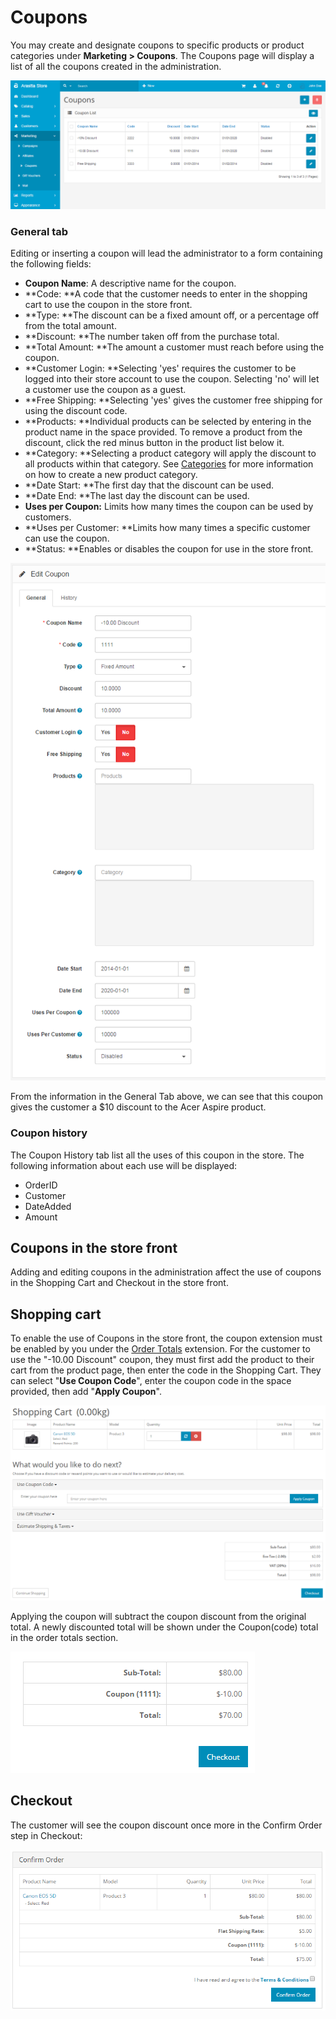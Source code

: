 Coupons
=======

You may create and designate coupons to specific products or product categories under **Marketing > Coupons**. The Coupons page will display a list of all the coupons created in the administration.

![coupon](_images/coupons-1.png)

### General tab

Editing or inserting a coupon will lead the administrator to a form containing the following fields:

- **Coupon Name**: A descriptive name for the coupon.
- **Code: **A code that the customer needs to enter in the shopping cart to use the coupon in the store front.
- **Type: **The discount can be a fixed amount off, or a percentage off from the total amount.
- **Discount: **The number taken off from the purchase total.
- **Total Amount: **The amount a customer must reach before using the coupon.
- **Customer Login: **Selecting 'yes' requires the customer to be logged into their store account to use the coupon. Selecting 'no' will let a customer use the coupon as a guest.
- **Free Shipping: **Selecting 'yes' gives the customer free shipping for using the discount code.
- **Products: **Individual products can be selected by entering in the product name in the space provided. To remove a product from the discount, click the red minus button in the product list below it.
- **Category: **Selecting a product category will apply the discount to all products within that category. See [Categories](docs/user-manual/catalog/categories/overview) for more information on how to create a new product category.
- **Date Start: **The first day that the discount can be used.
- **Date End: **The last day the discount can be used.
- **Uses per Coupon:** Limits how many times the coupon can be used by customers.
- **Uses per Customer: **Limits how many times a specific customer can use the coupon.
- **Status: **Enables or disables the coupon for use in the store front.

![discount](_images/coupons-2.png)

From the information in the General Tab above, we can see that this coupon gives the customer a $10 discount to the Acer Aspire product.

### Coupon history

The Coupon History tab list all the uses of this coupon in the store. The following information about each use will be displayed:

- OrderID
- Customer
- DateAdded
- Amount

Coupons in the store front
--------------------------

Adding and editing coupons in the administration affect the use of coupons in the Shopping Cart and Checkout in the store front.

Shopping cart
-------------

To enable the use of Coupons in the store front, the coupon extension must be enabled by you under the [Order Totals](docs/user-manual/marketplace/order-totals) extension. For the customer to use the "-10.00 Discount" coupon, they must first add the product to their cart from the product page, then enter the code in the Shopping Cart. They can select "**Use Coupon Code**", enter the coupon code in the space provided, then add "**Apply Coupon**".

![coupon acer](_images/coupons-3.png)

Applying the coupon will subtract the coupon discount from the original total. A newly discounted total will be shown under the Coupon(code) total in the order totals section.

![coupon total](_images/coupons-4.png)

Checkout
--------

The customer will see the coupon discount once more in the Confirm Order step in Checkout:

![coupon confirm order](_images/coupons-5.png)
